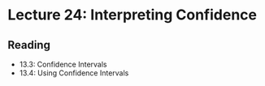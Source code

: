 # Lecture 24: Interpreting Confidence

## Reading
- 13.3: Confidence Intervals
- 13.4: Using Confidence Intervals